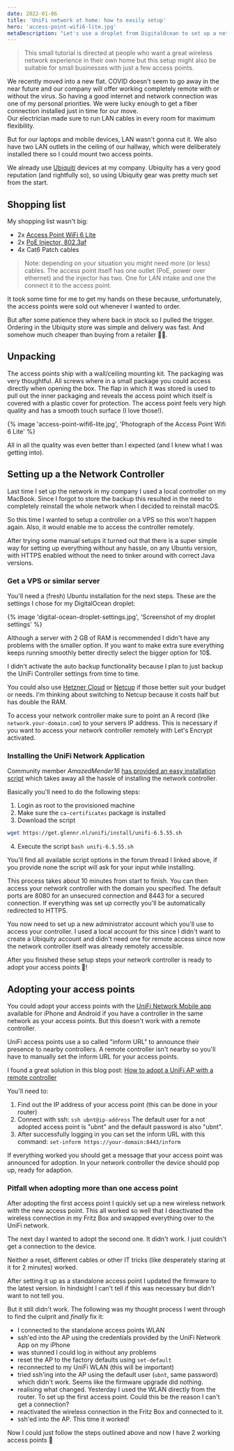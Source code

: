 ```yaml
---
date: 2022-01-06
title: 'UniFi network at home: how to easily setup'
hero: 'access-point-wifi6-lite.jpg'
metaDescription: "Let's use a droplet from DigitalOcean to set up a network controller to manage a few access points."
---
```


> This small tutorial is directed at people who want a great wireless network experience in their own home but this setup might also be suitable for small businesses with just a few access points.

We recently moved into a new flat. COVID doesn't seem to go away in the near future and our company will offer working completely remote with or without the virus. So having a good internet and network connection was one of my personal priorities. We were lucky enough to get a fiber connection installed just in time for our move.  
Our electrician made sure to run LAN cables in every room for maximum flexibility.

But for our laptops and mobile devices, LAN wasn't gonna cut it. We also have two LAN outlets in the ceiling of our hallway, which were deliberately installed there so I could mount two access points.

We already use [Ubiquiti](https://ui.com/) devices at my company. Ubiquity has a very good reputation (and rightfully so), so using Ubiquity gear was pretty much set from the start.

## Shopping list
My shopping list wasn't big:

* 2x [Access Point WiFi 6 Lite](https://store.ui.com/products/unifi-ap-6-lite)
* 2x [PoE Injector, 802.3af](https://store.ui.com/collections/operator-accessories/products/u-poe-af)
* 4x Cat6 Patch cables
 
> Note: depending on your situation you might need more (or less) cables. The access point itself has one outlet (PoE, power over ethernet) and the injector has two. One for LAN intake and one the connect it to the access point.

It took some time for me to get my hands on these because, unfortunately, the access points were sold out whenever I wanted to order.

But after some patience they where back in stock so I pulled the trigger. Ordering in the Ubiquity store was simple and delivery was fast. And somehow much cheaper than buying from a retailer 🤷‍♂️.

## Unpacking
The access points ship with a wall/ceiling mounting kit. The packaging was very thoughtful. All screws where in a small package you could access directly when opening the box. The flap in which it was stored is used to pull out the inner packaging and reveals the access point which itself is covered with a plastic cover for protection. The access point feels very high quality and has a smooth touch surface (I love those!).

{% image 'access-point-wifi6-lite.jpg', 'Photograph of the Access Point Wifi 6 Lite' %}

All in all the quality was even better than I expected (and I knew what I was getting into).

## Setting up a the Network Controller
Last time I set up the network in my company I used a local controller on my MacBook. Since I forgot to store the backup this resulted in the need to completely reinstall the whole network when I decided to reinstall macOS.

So this time I wanted to setup a controller on a VPS so this won't happen again. Also, it would enable me to access the controller remotely.

After trying some manual setups it turned out that there is a super simple way for setting up everything without any hassle, on any Ubuntu version, with HTTPS enabled without the need to tinker around with correct Java versions.

### Get a VPS or similar server
You'll need a (fresh) Ubuntu installation for the next steps. These are the settings I chose for my DigitalOcean droplet:

{% image 'digital-ocean-droplet-settings.jpg', 'Screenshot of my droplet settings' %}

Although a server with 2 GB of RAM is recommended I didn't have any problems with the smaller option. If you want to make extra sure everything keeps running smoothly better directly select the bigger option for 10$.

I didn't activate the auto backup functionality because I plan to just backup the UniFi Controller settings from time to time.

You could also use [Hetzner Cloud](https://www.hetzner.com/cloud) or [Netcup](https://www.netcup.de/vserver/vps.php) if those better suit your budget or needs.
I'm thinking about switching to Netcup because it costs half but has double the RAM.

To access your network controller make sure to point an A record (like `network.your-domain.com`) to your servers IP address. This is necessary if you want to access your network controller remotely with Let's Encrypt activated.

### Installing the UniFi Network Application
Community member _AmazedMender16_ [has provided an easy installation script](https://community.ui.com/questions/UniFi-Installation-Scripts-or-UniFi-Easy-Update-Script-or-UniFi-Lets-Encrypt-or-UniFi-Easy-Encrypt-/ccbc7530-dd61-40a7-82ec-22b17f027776) which takes away all the hassle of installing the network controller.

Basically you'll need to do the following steps:

1. Login as root to the provisioned machine
2. Make sure the `ca-certificates` package is installed
3. Download the script
```bash
wget https://get.glennr.nl/unifi/install/unifi-6.5.55.sh
```
4. Execute the script
   `bash unifi-6.5.55.sh`

You'll find all available script options in the forum thread I linked above, if you provide none the script will ask for your input while installing.

This process takes about 10 minutes from start to finish. You can then access  your network controller with the domain you specified. The default ports are 8080 for an unsecured connection and 8443 for a secured connection. If everything was set up correctly you'll be automatically redirected to HTTPS.

You now need to set up a new administrator account which you'll use to access your controller. I used a local account for this since I didn't want to create a Ubiquity account and didn't need one for remote access since now the network controller itself was already remotely accessible.

After you finished these setup steps your network controller is ready to adopt your access points 🎉!

## Adopting your access points
You could adopt your access points with the [UniFi Network Mobile app](https://www.ui.com/download-software/) available for iPhone and Android if you have a controller in the same network as your access points. But this doesn't work with a remote controller.

UniFi access points use a so called "inform URL" to announce their presence to nearby controllers. A remote controller isn't nearby so you'll have to manually set the inform URL for your access points.

I found a great solution in this blog post: [How to adopt a UniFi AP with a remote controller](https://blog.ktz.me/how-to-adopt-a-unifi-ap-with-a-remote-controller/)

You'll need to:

1. Find out the IP address of your access point (this can be done in your router)
2. Connect with ssh: `ssh ubnt@ip-address`
   The default user for a not adopted access point is "ubnt" and the default password is also "ubnt".
3. After successfully logging in you can set the inform URL with this command:
   `set-inform https://your-domain:8443/inform`

If everything worked you should get a message that your access point was announced for adoption. In your network controller the device should pop up, ready for adaption.

### Pitfall when adopting more than one access point
After adopting the first access point I quickly set up a new wireless network with the new access point. This all worked so well that I deactivated the wireless connection in my Fritz Box and swapped everything over to the UniFi network.

The next day I wanted to adopt the second one. It didn't work. I just couldn't get a connection to the device.

Neither a reset, different cables or other IT tricks (like desperately staring at it for 2 minutes) worked.

After setting it up as a standalone access point I updated the firmware to the latest version. In hindsight I can't tell if this was necessary but didn't want to not tell you.

But it still didn't work. The following was my thought process I went through to find the culprit and _finally_ fix it:

* I connected to the standalone access points WLAN
* ssh'ed into the AP using the credentials provided by the UniFi Network App on my iPhone
* was stunned I could log in without any problems
* reset the AP to the factory defaults using `set-default`
* reconnected to my UniFi WLAN (this will be important)
* tried ssh'ing into the AP using the default user (`ubnt`, same password) which didn't work. Seems like the firmware upgrade did nothing.
* realising what changed. Yesterday I used the WLAN directly from the router. To set up the first access point. Could this be the reason I can't get a connection?
* reactivated the wireless connection in the Fritz Box and connected to it.
* ssh'ed into the AP. This time it worked!

Now I could just follow the steps outlined above and now I have 2 working access points 🎉

